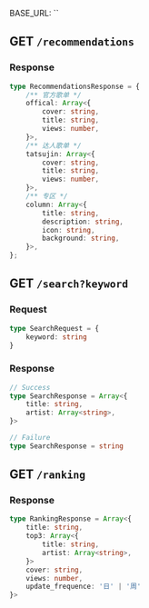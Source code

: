 BASE_URL: ``

## GET `/recommendations`

### Response

```ts
type RecommendationsResponse = {
    /** 官方歌单 */
    offical: Array<{
        cover: string,
        title: string,
        views: number,
    }>,
    /** 达人歌单 */
    tatsujin: Array<{
        cover: string,
        title: string,
        views: number,
    }>,
    /** 专区 */
    column: Array<{
        title: string,
        description: string,
        icon: string,
        background: string,
    }>,
};
```

## GET `/search?keyword`

### Request

```ts
type SearchRequest = {
    keyword: string
}
```

### Response


```ts
// Success
type SearchResponse = Array<{
    title: string,
    artist: Array<string>,
}>

// Failure
type SearchResponse = string
```

## GET `/ranking`

### Response

```ts
type RankingResponse = Array<{
    title: string,
    top3: Array<{
        title: string,
        artist: Array<string>,
    }>
    cover: string,
    views: number,
    update_frequence: '日' | '周'
}>
```